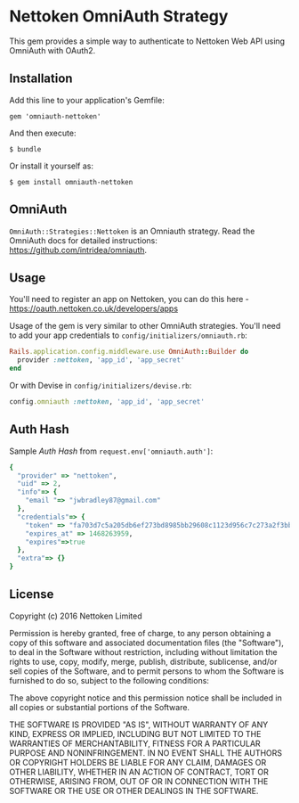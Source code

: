 # Nettoken OmniAuth Strategy

This gem provides a simple way to authenticate to Nettoken Web API using OmniAuth with OAuth2.

## Installation

Add this line to your application's Gemfile:

    gem 'omniauth-nettoken'

And then execute:

    $ bundle

Or install it yourself as:

    $ gem install omniauth-nettoken

## OmniAuth

`OmniAuth::Strategies::Nettoken` is an Omniauth strategy. Read the OmniAuth docs for detailed instructions: https://github.com/intridea/omniauth.

## Usage

You'll need to register an app on Nettoken, you can do this here - https://oauth.nettoken.co.uk/developers/apps

Usage of the gem is very similar to other OmniAuth strategies.
You'll need to add your app credentials to `config/initializers/omniauth.rb`:

```ruby
Rails.application.config.middleware.use OmniAuth::Builder do
  provider :nettoken, 'app_id', 'app_secret'
end
```

Or with Devise in `config/initializers/devise.rb`:

```ruby
config.omniauth :nettoken, 'app_id', 'app_secret'
```

## Auth Hash

Sample *Auth Hash* from `request.env['omniauth.auth']`:

```ruby
{
  "provider" => "nettoken",
  "uid" => 2,
  "info"=> {
    "email "=> "jwbradley87@gmail.com"
  },
  "credentials"=> {
    "token" => "fa703d7c5a205db6ef273bd8985bb29608c1123d956c7c273a2f3bbb37eb4bd6",
    "expires_at" => 1468263959,
    "expires"=>true
  },
  "extra"=> {}
}
```

## License

Copyright (c) 2016 Nettoken Limited

Permission is hereby granted, free of charge, to any person obtaining a copy of this software and associated documentation files (the "Software"), to deal in the Software without restriction, including without limitation the rights to use, copy, modify, merge, publish, distribute, sublicense, and/or sell copies of the Software, and to permit persons to whom the Software is furnished to do so, subject to the following conditions:

The above copyright notice and this permission notice shall be included in all copies or substantial portions of the Software.

THE SOFTWARE IS PROVIDED "AS IS", WITHOUT WARRANTY OF ANY KIND, EXPRESS OR IMPLIED, INCLUDING BUT NOT LIMITED TO THE WARRANTIES OF MERCHANTABILITY, FITNESS FOR A PARTICULAR PURPOSE AND NONINFRINGEMENT. IN NO EVENT SHALL THE AUTHORS OR COPYRIGHT HOLDERS BE LIABLE FOR ANY CLAIM, DAMAGES OR OTHER LIABILITY, WHETHER IN AN ACTION OF CONTRACT, TORT OR OTHERWISE, ARISING FROM, OUT OF OR IN CONNECTION WITH THE SOFTWARE OR THE USE OR OTHER DEALINGS IN THE SOFTWARE.
